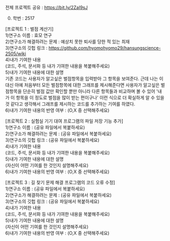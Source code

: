 전체 프로젝트 공유 : https://bit.ly/2ZaI9sJ

0. 학번 : 2517

[프로젝트 1 : 벌점 계산기]<br>
1)연구소 이름 : 효모 연구<br>
2)연구소가 해결하려는 문제 : 예상치 못한 퇴사를 당한 적 있는 최재<br>
3)연구소의 깃헙 링크 : https://github.com/hyomohyomo29/hansungscience-2505/wiki<br>
4)내가 기여한 내용<br>
(코드, 주석, 문서화 등 내가 기여한 내용을 복붙해주세요)<br>
5)내가 기여한 내용에 대한 설명<br>
기존 코드는 사용자가 알고싶은 벌점항목을 입력받아 그 항목을 보여준다. 근데 나는 이 대신 아예 처음부터 모든 벌점항목에 대한 그래프를 제시해준다면 사용자가 알고싶은 벌점항목을 단순히 벌점 값만 확인할 뿐만 아니라 다른 항목들과 비교하며 볼 수 있어 '내가 이 항목을 이 정도로 벌점을 많이 받는 편이구나' 이런 식으로 더 확실하게 알 수 있을 것 같다고 생각해서 그래프를 제시하는 코드를 추가하는 기여를 하였다.<br>
6)내가 기여한 내용의 반영 여부 : (O,X 중 선택해주세요)

[프로젝트 2 : 실험실 기기 대여 프로그램의 파일 저장 기능 추가]<br>
1)연구소 이름 : (공유 파일에서 복붙하세요)<br>
2)연구소가 해결하려는 문제 : (공유 파일에서 복붙하세요)<br>
3)연구소의 깃헙 링크 : (공유 파일에서 복붙하세요)<br>
4)내가 기여한 내용<br>
(코드, 주석, 문서화 등 내가 기여한 내용을 복붙해주세요)<br>
5)내가 기여한 내용에 대한 설명<br>
(자신이 어떤 기여를 한 것인지 설명해주세요)<br>
6)내가 기여한 내용의 반영 여부 : (O,X 중 선택해주세요)

[프로젝트 3 : 길 찾기 문제 해결 프로그램의 코드 오류 수정]<br>
1)연구소 이름 : (공유 파일에서 복붙하세요)<br>
2)연구소가 해결하려는 문제 : (공유 파일에서 복붙하세요)<br>
3)연구소의 깃헙 링크 : (공유 파일에서 복붙하세요)<br>
4)내가 기여한 내용<br>
(코드, 주석, 문서화 등 내가 기여한 내용을 복붙해주세요)<br>
5)내가 기여한 내용에 대한 설명<br>
(자신이 어떤 기여를 한 것인지 설명해주세요)<br>
6)내가 기여한 내용의 반영 여부 : (O,X 중 선택해주세요)
